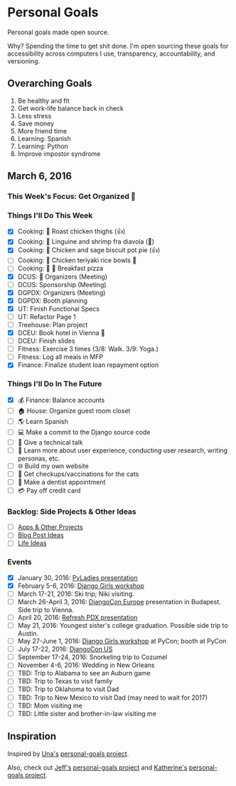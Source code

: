 
# Personal Goals

Personal goals made open source.

Why? Spending the time to get shit done. I'm open sourcing these goals for accessibility across computers I use, transparency, accountability, and versioning.

## Overarching Goals

1. Be healthy and fit 
1. Get work-life balance back in check
1. Less stress
1. Save money
1. More friend time
1. Learning: Spanish 
2. Learning: Python 
3. Improve impostor syndrome

## March 6, 2016

### This Week's Focus: Get Organized :calendar:

### Things I'll Do This Week

- [x] Cooking: :chicken: Roast chicken thighs (:thumbsup:)
- [x] Cooking: :spaghetti:  Linguine and shrimp fra diavola (:star2:) 
- [x] Cooking: :chicken: Chicken and sage biscuit pot pie (:thumbsup:)
- [ ] Cooking: :rice: Chicken teriyaki rice bowls :rice:
- [ ] Cooking: :pizza: :egg: Breakfast pizza 
- [x] DCUS: :open_file_folder: Organizers (Meeting)
- [ ] DCUS: Sponsorship (Meeting)
- [x] DGPDX: Organizers (Meeting) 
- [x] DGPDX: Booth planning 
- [x] UT: Finish Functional Specs 
- [ ] UT: Refactor Page 1 
- [ ] Treehouse: Plan project
- [x] DCEU: Book hotel in Vienna :hotel:
- [ ] DCEU: Finish slides
- [ ] Fitness: Exercise 3 times (3/8: Walk. 3/9: Yoga.) 
- [ ] Fitness: Log all meals in MFP
- [x] Finance: Finalize student loan repayment option

### Things I'll Do In The Future

- [x] :moneybag: Finance: Balance accounts  
- [ ] :house: House: Organize guest room closet
- [ ] :earth_americas: Learn Spanish 
- [ ] :computer: Make a commit to the Django source code 
- [ ] :wrench: Give a technical talk 
- [ ] :dancers: Learn more about user experience, conducting user research, writing personas, etc. 
- [ ] :globe_with_meridians: Build my own website
- [ ] :syringe: Get checkups/vaccinations for the cats 
- [ ] :date: Make a dentist appointment 
- [ ] :credit_card: Pay off credit card 

### Backlog: Side Projects & Other Ideas

- [ ] [Apps & Other Projects](ideas/app-ideas.md)
- [ ] [Blog Post Ideas](ideas/blog-ideas.md)
- [ ] [Life Ideas](ideas/life-ideas.md)

### Events 
- [x] January 30, 2016: [PyLadies presentation](https://www.youtube.com/watch?v=OAQAXVU1jIo)
- [x] February 5-6, 2016: [Django Girls workshop](https://djangogirls.org/portland/)
- [ ] March 17-21, 2016: Ski trip; Niki visiting.
- [ ] March 26-April 3, 2016: [DjangoCon Europe](https://djangocon.eu/) presentation in Budapest. Side trip to Vienna. 
- [ ] April 20, 2016: [Refresh PDX presentation](http://rfrshpdx.org/jane-austen-on-python-tips-from-an-english-major-on-writing-better-code/)
- [ ] May 21, 2016: Youngest sister's college graduation. Possible side trip to Austin. 
- [ ] May 27-June 1, 2016: [Django Girls workshop](https://djangogirls.org/pycon/) at PyCon; booth at PyCon
- [ ] July 17-22, 2016: [DjangoCon US](https://2016.djangocon.us/) 
- [ ] September 17-24, 2016: Snorkeling trip to Cozumel 
- [ ] November 4-6, 2016: Wedding in New Orleans
- [ ] TBD: Trip to Alabama to see an Auburn game 
- [ ] TBD: Trip to Texas to visit family 
- [ ] TBD: Trip to Oklahoma to visit Dad 
- [ ] TBD: Trip to New Mexico to visit Dad (may need to wait for 2017) 
- [ ] TBD: Mom visiting me 
- [ ] TBD: Little sister and brother-in-law visiting me 

## Inspiration

Inspired by [Una's](https://github.com/una) [personal-goals project](https://github.com/una/personal-goals).

Also, check out [Jeff's](https://github.com/jefftriplett) [personal-goals project](https://github.com/jefftriplett/personal-goals) and [Katherine's](https://github.com/KatherineMichel) [personal-goals project](https://github.com/KatherineMichel/personal-goals).
